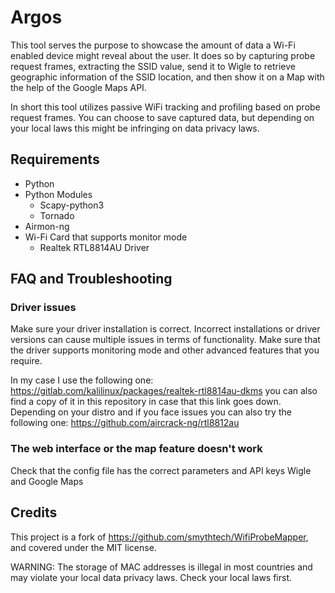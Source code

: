 # Argos
This tool serves the purpose to showcase the amount of data a Wi-Fi enabled device might reveal about the user. It does so by capturing probe request frames, extracting the SSID value, send it to Wigle to retrieve geographic information of the SSID location, and then show it on a Map with the help of the Google Maps API. 

In short this tool utilizes passive WiFi tracking and profiling based on probe request frames. You can choose to save captured data, but depending on your local laws this might be infringing on data privacy laws. 


## Requirements

- Python 
- Python Modules
  - Scapy-python3
  - Tornado
- Airmon-ng
- Wi-Fi Card that supports monitor mode
  - Realtek RTL8814AU Driver

## FAQ and Troubleshooting
### Driver issues
Make sure your driver installation is correct. Incorrect installations or driver versions can cause multiple issues in terms of functionality. Make sure that the driver supports monitoring mode and other advanced features that you require. 

In my case I use the following one: https://gitlab.com/kalilinux/packages/realtek-rtl8814au-dkms you can also find a copy of it in this repository in case that this link goes down. Depending on your distro and if you face issues you can also try the following one: https://github.com/aircrack-ng/rtl8812au

### The web interface or the map feature doesn't work
Check that the config file has the correct parameters and API keys Wigle and Google Maps

## Credits 
This project is a fork of https://github.com/smythtech/WifiProbeMapper, and covered under the MIT license. 

WARNING: The storage of MAC addresses is illegal in most countries and may violate your local data privacy laws. Check your local laws first.
